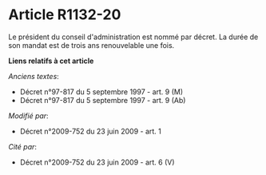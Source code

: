# Article R1132-20

Le président du conseil d'administration est nommé par décret. La durée de son mandat est de trois ans renouvelable une fois.

**Liens relatifs à cet article**

_Anciens textes_:

  - Décret n°97-817 du 5 septembre 1997 - art. 9 (M)
  - Décret n°97-817 du 5 septembre 1997 - art. 9 (Ab)

_Modifié par_:

  - Décret n°2009-752 du 23 juin 2009 - art. 1

_Cité par_:

  - Décret n°2009-752 du 23 juin 2009 - art. 6 (V)
